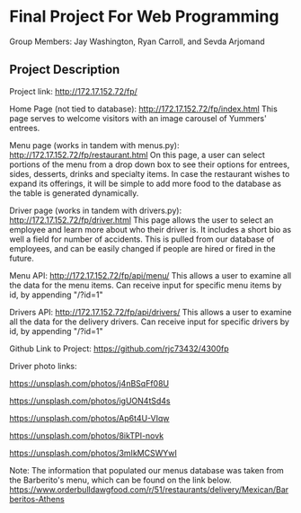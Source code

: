 # Final Project For Web Programming

Group Members: Jay Washington, Ryan Carroll, and Sevda Arjomand 

## Project Description

Project link: http://172.17.152.72/fp/

Home Page (not tied to database): http://172.17.152.72/fp/index.html
This page serves to welcome visitors with an image carousel of Yummers' entrees.

Menu page (works in tandem with menus.py): http://172.17.152.72/fp/restaurant.html
On this page, a user can select portions of the menu from a drop down box to see their options for entrees, 
sides, desserts, drinks and specialty items. 
In case the restaurant wishes to expand its offerings, 
it will be simple to add more food to the database as the table is generated dynamically.

Driver page (works in tandem with drivers.py): http://172.17.152.72/fp/driver.html
This page allows the user to select an employee and learn more about who their driver is. It includes a short bio as well a field for number of accidents.
This is pulled from our database of employees, and can be easily changed if people are hired or fired in the future. 

Menu API: http://172.17.152.72/fp/api/menu/ This allows a user to examine all the data for the menu items. Can receive input for specific menu items by id, by appending "/?id=1"

Drivers API: http://172.17.152.72/fp/api/drivers/ This allows a user to examine all the data for the delivery drivers. Can receive input for specific drivers by id, by appending "/?id=1"

Github Link to Project: https://github.com/rjc73432/4300fp

Driver photo links:

https://unsplash.com/photos/j4nBSqFf08U

https://unsplash.com/photos/igUON4tSd4s

https://unsplash.com/photos/Ap6t4U-VIqw

https://unsplash.com/photos/8ikTPI-novk

https://unsplash.com/photos/3mIkMCSWYwI

Note: The information that populated our menus database was taken from the Barberito's menu, which can be found on the link below. https://www.orderbulldawgfood.com/r/51/restaurants/delivery/Mexican/Barberitos-Athens 
